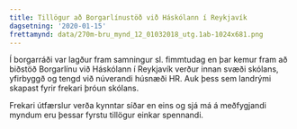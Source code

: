 ```yaml
---
title: Tillögur að Borgarlínustöð við Háskólann í Reykjavík
dagsetning: '2020-01-15'
frettamynd: data/270m-bru_mynd_12_01032018_utg.1ab-1024x681.png
---
```

Í borgarráði var lagður fram samningur sl. fimmtudag en þar kemur fram að biðstöð Borgarlínu við Háskólann í Reykjavík verður innan svæði skólans, yfirbyggð og tengd við núverandi húsnæði HR. Auk þess sem landrými skapast fyrir frekari þróun skólans.

Frekari útfærslur verða kynntar síðar en eins og sjá má á meðfygjandi myndum eru þessar fyrstu tillögur einkar spennandi.
